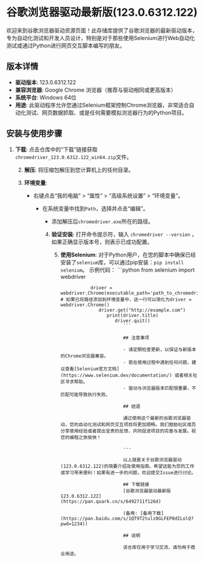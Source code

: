 # 谷歌浏览器驱动最新版(123.0.6312.122)

欢迎来到谷歌浏览器驱动资源页面！此存储库提供了谷歌浏览器的最新驱动版本，专为自动化测试和开发人员设计，特别是对于那些使用Selenium进行Web自动化测试或通过Python进行网页交互脚本编写的朋友。

## 版本详情

- **驱动版本**: 123.0.6312.122
- **兼容浏览器**: Google Chrome 浏览器（推荐与驱动相同或更高版本）
- **系统平台**: Windows 64位
- **用途**: 此驱动程序允许您通过Selenium框架控制Chrome浏览器，非常适合自动化测试、网页数据抓取、或是任何需要模拟浏览器行为的Python项目。

## 安装与使用步骤

1. **下载**: 点击仓库中的“下载”链接获取`chromedriver_123.0.6312.122_win64.zip`文件。

   2. **解压**: 将压缩包解压到您计算机上的任何目录。

   3. **环境变量**:
      - 右键点击“我的电脑” > “属性” > “高级系统设置” > “环境变量”。
         - 在系统变量中找到`Path`，选择并点击“编辑”。
            - 添加解压后`chromedriver.exe`所在的路径。

            4. **验证安装**:
               打开命令提示符，输入 ` chromedriver --version ` ，如果正确显示版本号，则表示已成功配置。

               5. **使用Selenium**:
                  对于Python用户，在您的脚本中确保已经安装了`selenium`库，可以通过pip安装：`pip install selenium`。
                     示例代码：
                        ```python
                           from selenium import webdriver

                                 driver = webdriver.Chrome(executable_path='path_to_chromedriver')  # 如果已将路径添加到环境变量中，这一行可以简化为driver = webdriver.Chrome()
                                    driver.get("http://example.com")
                                       print(driver.title)
                                          driver.quit()
                                             ```

                                             ## 注意事项

                                             - 请定期检查更新，以保证与新版本的Chrome浏览器兼容。
                                             - 若在使用过程中遇到任何问题，建议查看[Selenium官方文档](https://www.selenium.dev/documentation/) 或者相关社区寻求帮助。
                                             - 驱动与浏览器版本匹配很重要，不匹配可能导致执行失败。

                                             ## 结语

                                             通过使用这个最新的谷歌浏览器驱动，您的自动化测试和网页交互项目将更加顺畅。我们鼓励社区成员分享使用经验或者提出宝贵的反馈，共同促进项目的完善与发展。祝您的编程之旅愉快！

                                             ---

                                             以上就是关于谷歌浏览器驱动(123.0.6312.122)的简要介绍及使用指南。希望这能为您的工作或学习带来便利！如果有进一步的问题，欢迎提交Issue进行讨论。

                                             ## 下载链接
                                             [谷歌浏览器驱动最新版123.0.6312.122](https://pan.quark.cn/s/6492711f126d) 

                                             (备用: [备用下载](https://pan.baidu.com/s/1QT9T2tulz0GLFEP0dILolQ?pwd=1234))

                                             ## 说明

                                             该仓库仅用于学习交流，请勿用于商业用途。
